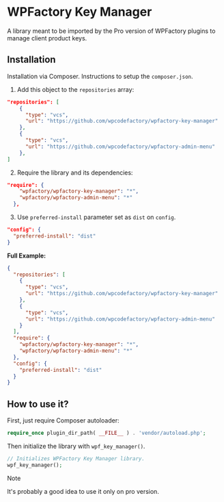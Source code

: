 # WPFactory Key Manager

A library meant to be imported by the Pro version of WPFactory plugins to manage client product keys.

## Installation

Installation via Composer. Instructions to setup the `composer.json`.

1. Add this object to the `repositories` array:

```json
"repositories": [    
    {
      "type": "vcs",
      "url": "https://github.com/wpcodefactory/wpfactory-key-manager"
    },
    {
      "type": "vcs",
      "url": "https://github.com/wpcodefactory/wpfactory-admin-menu"
    },
]
```

2. Require the library and its dependencies:

```json
"require": {    
    "wpfactory/wpfactory-key-manager": "*",    
    "wpfactory/wpfactory-admin-menu": "*"
  },
```

3. Use `preferred-install` parameter set as `dist` on `config`.

```json
"config": {
  "preferred-install": "dist"
}
```

**Full Example:**

```json
{
  "repositories": [    
    {
      "type": "vcs",
      "url": "https://github.com/wpcodefactory/wpfactory-key-manager"
    },
    {
      "type": "vcs",
      "url": "https://github.com/wpcodefactory/wpfactory-admin-menu"
    }
  ],
  "require": {    
    "wpfactory/wpfactory-key-manager": "*",
    "wpfactory/wpfactory-admin-menu": "*"
  },
  "config": {
    "preferred-install": "dist"
  }
}
```

## How to use it?
First, just require Composer autoloader:
```php
require_once plugin_dir_path( __FILE__ ) . 'vendor/autoload.php';
```

Then initialize the library with `wpf_key_manager()`.

```php
// Initializes WPFactory Key Manager library.
wpf_key_manager();
```

> [!NOTE]  
> It's probably a good idea to use it only on pro version.
